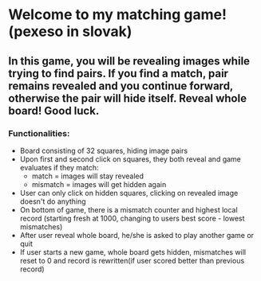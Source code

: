  # Welcome to my matching game! (pexeso in slovak)
 
 ## In this game, you will be revealing images while trying to find pairs. If you find a match, pair remains revealed and you continue forward, otherwise the pair will hide itself. Reveal whole board! Good luck.

 ### Functionalities:
 - Board consisting of 32 squares, hiding image pairs
 - Upon first and second click on squares, they both reveal and game evaluates if they match:
   - match = images will stay revealed
   - mismatch = images will get hidden again
 - User can only click on hidden squares, clicking on revealed image doesn't do anything
 - On bottom of game, there is a mismatch counter and highest local record (starting fresh at 1000, changing to users best score - lowest mismatches)
 - After user reveal whole board, he/she is asked to play another game or quit
 - If user starts a new game, whole board gets hidden, mismatches will reset to 0 and record is rewritten(if user scored better than previous record)
